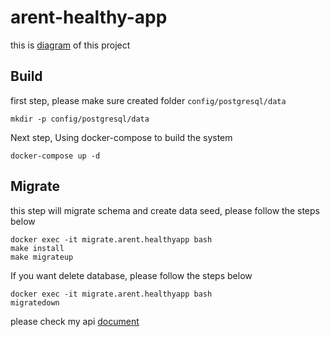 # arent-healthy-app

this is [diagram](https://dbdiagram.io/d/640414bf296d97641d8576f1) of this project

## Build 

first step, please make sure created folder `config/postgresql/data`

```
mkdir -p config/postgresql/data
```
Next step, Using docker-compose to build the system
```
docker-compose up -d
```
## Migrate

this step will migrate schema and create data seed, please follow the steps below

```
docker exec -it migrate.arent.healthyapp bash
make install
make migrateup
```

If you want delete database, please follow the steps below 

```
docker exec -it migrate.arent.healthyapp bash
migratedown
```

please check my api [document](./doc/document.md)
